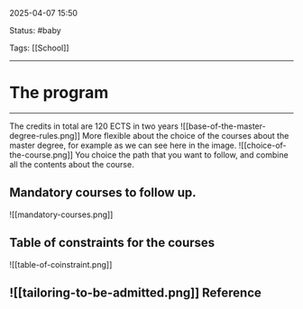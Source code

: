 2025-04-07 15:50

Status: #baby 

Tags: [[School]]

---
# The program
---
The credits in total are 120 ECTS in two years
![[base-of-the-master-degree-rules.png]]
More flexible about the choice of the courses about the master degree, for example as we can see here in the image.
![[choice-of-the-course.png]]
You choice the path that you want to follow, and combine all the contents about the course.

## Mandatory courses to follow up.
![[mandatory-courses.png]]

## Table of constraints for the courses
![[table-of-coinstraint.png]]

![[tailoring-to-be-admitted.png]]
Reference
---
 

